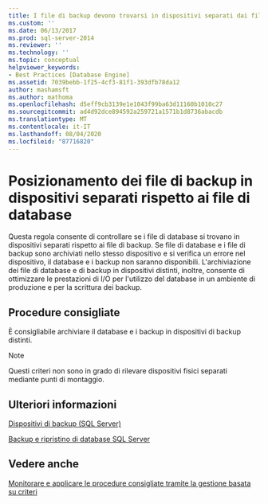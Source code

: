 ```yaml
---
title: I file di backup devono trovarsi in dispositivi separati dai file di database | Microsoft Docs
ms.custom: ''
ms.date: 06/13/2017
ms.prod: sql-server-2014
ms.reviewer: ''
ms.technology: ''
ms.topic: conceptual
helpviewer_keywords:
- Best Practices [Database Engine]
ms.assetid: 7039bebb-1f25-4cf3-81f1-393dfb78da12
author: mashamsft
ms.author: mathoma
ms.openlocfilehash: d5eff9cb3139e1e1043f99ba63d11160b1010c27
ms.sourcegitcommit: ad4d92dce894592a259721a1571b1d8736abacdb
ms.translationtype: MT
ms.contentlocale: it-IT
ms.lasthandoff: 08/04/2020
ms.locfileid: "87716820"
---
```

# <a name="backup-files-must-be-on-separate-devices-from-the-database-files"></a>Posizionamento dei file di backup in dispositivi separati rispetto ai file di database
  Questa regola consente di controllare se i file di database si trovano in dispositivi separati rispetto ai file di backup. Se file di database e i file di backup sono archiviati nello stesso dispositivo e si verifica un errore nel dispositivo, il database e i backup non saranno disponibili. L'archiviazione dei file di database e di backup in dispositivi distinti, inoltre, consente di ottimizzare le prestazioni di I/O per l'utilizzo del database in un ambiente di produzione e per la scrittura dei backup.  
  
## <a name="best-practices-recommendations"></a>Procedure consigliate  
 È consigliabile archiviare il database e i backup in dispositivi di backup distinti.  
  
> [!NOTE]  
>  Questi criteri non sono in grado di rilevare dispositivi fisici separati mediante punti di montaggio.  
  
## <a name="for-more-information"></a>Ulteriori informazioni  
 [Dispositivi di backup &#40;SQL Server&#41;](../relational-databases/backup-restore/backup-devices-sql-server.md)  
  
 [Backup e ripristino di database SQL Server](../relational-databases/backup-restore/back-up-and-restore-of-sql-server-databases.md)  
  
## <a name="see-also"></a>Vedere anche  
 [Monitorare e applicare le procedure consigliate tramite la gestione basata su criteri](../relational-databases/policy-based-management/monitor-and-enforce-best-practices-by-using-policy-based-management.md)  
  
  
